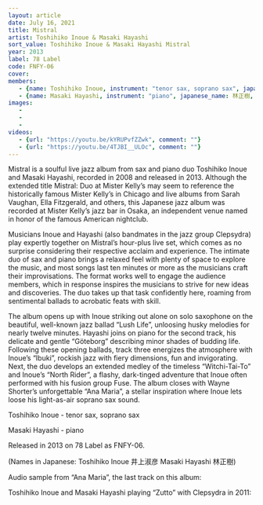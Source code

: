```yaml
---
layout: article
date: July 16, 2021
title: Mistral
artist: Toshihiko Inoue & Masaki Hayashi
sort_value: Toshihiko Inoue & Masaki Hayashi Mistral
year: 2013
label: 78 Label
code: FNFY-06
cover: 
members:
   - {name: Toshihiko Inoue, instrument: "tenor sax, soprano sax", japanese_name: 井上淑彦, url: "http://www.inouetoshihiko.com/"}
   - {name: Masaki Hayashi, instrument: "piano", japanese_name: 林正樹, url: "http://masakihayashi.com/"}
images:
   - 
   - 
   - 
videos: 
   - {url: "https://youtu.be/kYRUPvfZZwk", comment: ""}
   - {url: "https://youtu.be/4TJBI__ULOc", comment: ""}
---
```

Mistral is a soulful live jazz album from sax and piano duo Toshihiko Inoue and Masaki Hayashi, recorded in 2008 and released in 2013. Although the extended title Mistral: Duo at Mister Kelly’s may seem to reference the historically famous Mister Kelly’s in Chicago and live albums from Sarah Vaughan, Ella Fitzgerald, and others, this Japanese jazz album was recorded at Mister Kelly’s jazz bar in Osaka, an independent venue named in honor of the famous American nightclub.

Musicians Inoue and Hayashi (also bandmates in the jazz group Clepsydra) play expertly together on Mistral’s hour-plus live set, which comes as no surprise considering their respective acclaim and experience. The intimate duo of sax and piano brings a relaxed feel with plenty of space to explore the music, and most songs last ten minutes or more as the musicians craft their improvisations. The format works well to engage the audience members, which in response inspires the musicians to strive for new ideas and discoveries. The duo takes up that task confidently here, roaming from sentimental ballads to acrobatic feats with skill.

The album opens up with Inoue striking out alone on solo saxophone on the beautiful, well-known jazz ballad “Lush Life”, unloosing husky melodies for nearly twelve minutes. Hayashi joins on piano for the second track, his delicate and gentle “Göteborg” describing minor shades of budding life. Following these opening ballads, track three energizes the atmosphere with Inoue’s “Ibuki”, rockish jazz with fiery dimensions, fun and invigorating. Next, the duo develops an extended medley of the timeless “Witchi-Tai-To” and Inoue’s “North Rider”, a flashy, dark-tinged adventure that Inoue often performed with his fusion group Fuse. The album closes with Wayne Shorter’s unforgettable “Ana Maria”, a stellar inspiration where Inoue lets loose his light-as-air soprano sax sound.

Toshihiko Inoue - tenor sax, soprano sax

Masaki Hayashi - piano

Released in 2013 on 78 Label as FNFY-06.

(Names in Japanese: Toshihiko Inoue 井上淑彦 Masaki Hayashi 林正樹)

Audio sample from “Ana Maria”, the last track on this album:



Toshihiko Inoue and Masaki Hayashi playing “Zutto” with Clepsydra in 2011:




